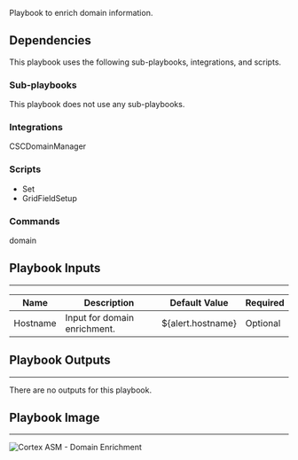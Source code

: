 Playbook to enrich domain information.

## Dependencies

This playbook uses the following sub-playbooks, integrations, and scripts.

### Sub-playbooks

This playbook does not use any sub-playbooks.

### Integrations

CSCDomainManager

### Scripts

* Set
* GridFieldSetup

### Commands

domain

## Playbook Inputs

---

| **Name** | **Description** | **Default Value** | **Required** |
| --- | --- | --- | --- |
| Hostname | Input for domain enrichment. | ${alert.hostname} | Optional |

## Playbook Outputs

---
There are no outputs for this playbook.

## Playbook Image

---

![Cortex ASM - Domain Enrichment](../doc_files/Cortex_ASM_-_Domain_Enrichment.png)
